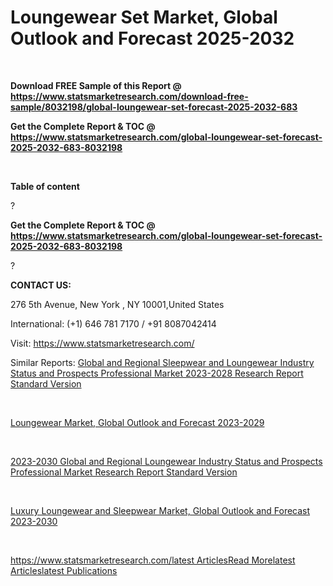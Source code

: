 <h1>Loungewear Set Market, Global Outlook and Forecast 2025-2032</h1><br/><p><strong>Download FREE Sample of this Report @ <a href="https://www.statsmarketresearch.com/download-free-sample/8032198/global-loungewear-set-forecast-2025-2032-683">https://www.statsmarketresearch.com/download-free-sample/8032198/global-loungewear-set-forecast-2025-2032-683</a></strong></p>
 
 
 
 <div><b>Get the Complete Report & TOC @ <a href="https://www.statsmarketresearch.com/global-loungewear-set-forecast-2025-2032-683-8032198">https://www.statsmarketresearch.com/global-loungewear-set-forecast-2025-2032-683-8032198</a></b></div>
 
 
 
 <p><br />
 
 <b>Table of content</b></p>
 
 
 
 <p>? </p>
 
 
 
 <div><b>Get the Complete Report & TOC @ <a href="https://www.statsmarketresearch.com/global-loungewear-set-forecast-2025-2032-683-8032198">https://www.statsmarketresearch.com/global-loungewear-set-forecast-2025-2032-683-8032198</a></b></div>
 
 
 
 <p>? </p>
 
 
 
 <p><b>CONTACT US:</b><br />
 
 276 5th Avenue, New York , NY 10001,United States<br />
 
 International: (+1) 646 781 7170 / +91 8087042414<br />
 
 Visit: <a href="https://www.statsmarketresearch.com/">https://www.statsmarketresearch.com/</a><br />
 
 Similar Reports: <a href="https://www.statsmarketresearch.com/global-loungewear-set-forecast-2025-2032-683-8032198">Global and Regional Sleepwear and Loungewear Industry Status and Prospects Professional Market 2023-2028 Research Report Standard Version</a><br />
 
 <br />
 
 <a href="https://www.statsmarketresearch.com/global-loungewear-set-forecast-2025-2032-683-8032198">Loungewear Market, Global Outlook and Forecast 2023-2029</a><br />
 
 <br />
 
 <a href="https://www.statsmarketresearch.com/global-loungewear-set-forecast-2025-2032-683-8032198">2023-2030 Global and Regional Loungewear Industry Status and Prospects Professional Market Research Report Standard Version</a><br />
 
 <br />
 
 <a href="https://www.statsmarketresearch.com/global-loungewear-set-forecast-2025-2032-683-8032198">Luxury Loungewear and Sleepwear Market, Global Outlook and Forecast 2023-2030</a><br />
 
 <br />
 
 <a href="https://gyeongbokgung.com">https://www.statsmarketresearch.com/</a><a href="https://hallyeomaritime.com">latest Articles</a><a href="https://jingwansa.com">Read More</a><a href="https://nguoiviet.jp/">latest Articles</a><a href="https://www.intelmarketresearch.com/">latest Publications</a></p>